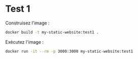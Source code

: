 # Test 1

Construisez l'image :

```sh
docker build -t my-static-website:test1 .
```

Exécutez l'image :

```sh
docker run -it --rm -p 3000:3000 my-static-website:test1
```
